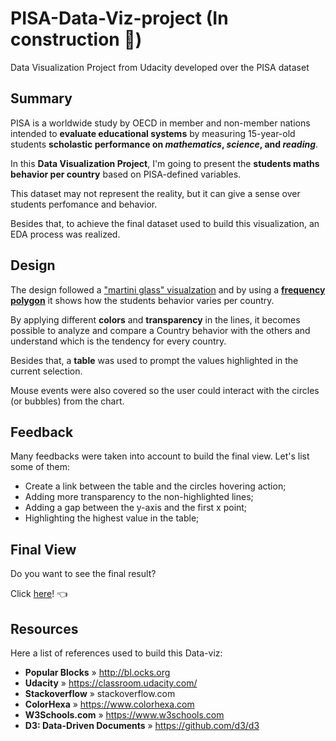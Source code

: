 # PISA-Data-Viz-project (In construction :construction_worker:)
Data Visualization Project from Udacity developed over the PISA dataset

## Summary
PISA is a worldwide study by OECD in member and non-member nations intended to **evaluate educational systems** by measuring 15-year-old students **scholastic performance on _mathematics_, _science_, and _reading_**.

In this **Data Visualization Project**, I'm going to present the **students maths behavior per country** based on PISA-defined variables.

This dataset may not represent the reality, but it can give a sense over students perfomance and behavior.

Besides that, to achieve the final dataset used to build this visualization, an EDA process was realized.

## Design
The design followed a ["martini glass" visualzation](https://www.benchmarkemail.com/blogs/detail/infographics-structure-the-martini-glass) and by using a [**frequency polygon**](http://onlinestatbook.com/2/graphing_distributions/freq_poly.html) it shows how the students behavior varies per country.

By applying different **colors** and **transparency** in the lines, it becomes possible to analyze and compare a Country behavior with the others and understand which is the tendency for every country.

Besides that, a **table** was used to prompt the values highlighted in the current selection.

Mouse events were also covered so the user could interact with the circles (or bubbles) from the chart.

## Feedback
Many feedbacks were taken into account to build the final view. Let's list some of them:
- Create a link between the table and the circles hovering action;
- Adding more transparency to the non-highlighted lines;
- Adding a gap between the y-axis and the first x point;
- Highlighting the highest value in the table;

## Final View
Do you want to see the final result?

Click [here](https://bl.ocks.org/brunoassisp/raw/02ca5be318e5fcb5237f893065e59b55/)! :point_left:

## Resources
Here a list of references used to build this Data-viz:
- **Popular Blocks** » http://bl.ocks.org
- **Udacity** » https://classroom.udacity.com/
- **Stackoverflow** » stackoverflow.com
- **ColorHexa** » https://www.colorhexa.com
- **W3Schools.com** » https://www.w3schools.com
- **D3: Data-Driven Documents** » https://github.com/d3/d3